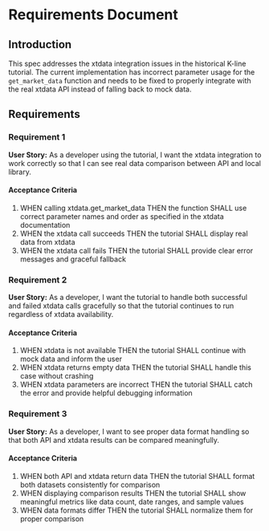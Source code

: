 # Requirements Document

## Introduction

This spec addresses the xtdata integration issues in the historical K-line tutorial. The current implementation has incorrect parameter usage for the `get_market_data` function and needs to be fixed to properly integrate with the real xtdata API instead of falling back to mock data.

## Requirements

### Requirement 1

**User Story:** As a developer using the tutorial, I want the xtdata integration to work correctly so that I can see real data comparison between API and local library.

#### Acceptance Criteria

1. WHEN calling xtdata.get_market_data THEN the function SHALL use correct parameter names and order as specified in the xtdata documentation
2. WHEN the xtdata call succeeds THEN the tutorial SHALL display real data from xtdata
3. WHEN the xtdata call fails THEN the tutorial SHALL provide clear error messages and graceful fallback

### Requirement 2

**User Story:** As a developer, I want the tutorial to handle both successful and failed xtdata calls gracefully so that the tutorial continues to run regardless of xtdata availability.

#### Acceptance Criteria

1. WHEN xtdata is not available THEN the tutorial SHALL continue with mock data and inform the user
2. WHEN xtdata returns empty data THEN the tutorial SHALL handle this case without crashing
3. WHEN xtdata parameters are incorrect THEN the tutorial SHALL catch the error and provide helpful debugging information

### Requirement 3

**User Story:** As a developer, I want to see proper data format handling so that both API and xtdata results can be compared meaningfully.

#### Acceptance Criteria

1. WHEN both API and xtdata return data THEN the tutorial SHALL format both datasets consistently for comparison
2. WHEN displaying comparison results THEN the tutorial SHALL show meaningful metrics like data count, date ranges, and sample values
3. WHEN data formats differ THEN the tutorial SHALL normalize them for proper comparison